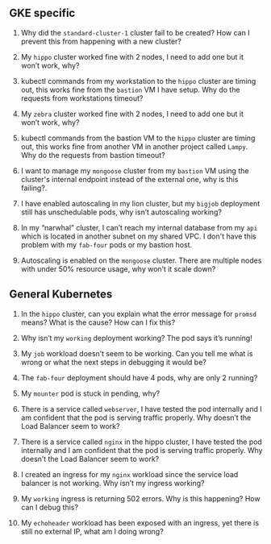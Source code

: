 ## GKE specific

1. Why did the `standard-cluster-1` cluster fail to be created? How can I prevent this from happening with a new cluster?

2. My `hippo` cluster worked fine with 2 nodes, I need to add one but it won’t work, why?

3. kubectl commands from my workstation to the `hippo` cluster are timing out, this works fine from the `bastion` VM I have setup. Why do the requests from workstations timeout? 

4. My `zebra` cluster worked fine with 2 nodes, I need to add one but it won’t work, why?

5. kubectl commands from the bastion VM to the `hippo` cluster are timing out, this works fine from another VM in another project called `Lampy`. Why do the requests from bastion timeout? 

6. I want to manage my `mongoose` cluster from my `bastion` VM using the cluster's internal endpoint instead of the external one, why is this failing?.

7. I have enabled autoscaling in my lion cluster, but my `bigjob` deployment still has unschedulable pods, why isn’t autoscaling working?

8. In my “narwhal” cluster, I can’t reach my internal database from my `api` which is located in another subnet on my shared VPC. I don't have this problem with my `fab-four` pods or my bastion host.

9. Autoscaling is enabled on the `mongoose` cluster. There are multiple nodes with under 50% resource usage, why won’t it scale down?

## General Kubernetes

1. In the `hippo` cluster, can you explain what the error message for `promsd` means? What is the cause? How can I fix this?

2. Why isn’t my `working` deployment working? The pod says it’s running!

3. My `job` workload doesn’t seem to be working. Can you tell me what is wrong or what the next steps in debugging it would be?

4. The `fab-four` deployment should have 4 pods, why are only 2 running?

5. My `mounter` pod is stuck in pending, why?

6. There is a service called `webserver`, I have tested the pod internally and I am confident that the pod is serving traffic properly. Why doesn’t the Load Balancer seem to work?

7. There is a service called `nginx` in the hippo cluster, I have tested the pod internally and I am confident that the pod is serving traffic properly. Why doesn’t the Load Balancer seem to work?

8. I created an ingress for my `nginx` workload since the service load balancer is not working. Why isn’t my ingress working?

9. My `working` ingress is returning 502 errors. Why is this happening?  How can I debug this?

10. My `echoheader` workload has been exposed with an ingress, yet there is still no external IP, what am I doing wrong?
